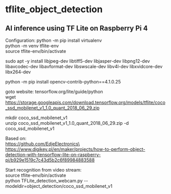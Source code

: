 # tflite_object_detection
## AI inference using TF Lite on Raspberry Pi 4

Configuration:
python -m pip install virtualenv\
python -m venv tflite-env\
source tflite-env/bin/activate

sudo apt -y install libjpeg-dev libtiff5-dev libjasper-dev libpng12-dev libavcodec-dev libavformat-dev libswscale-dev libv4l-dev libxvidcore-dev libx264-dev

python -m pip install opencv-contrib-python==4.1.0.25

goto website: tensorflow.org/lite/guide/python\
wget https://storage.googleapis.com/download.tensorflow.org/models/tflite/coco_ssd_mobilenet_v1_1.0_quant_2018_06_29.zip

mkdir coco_ssd_mobilenet_v1\
unzip coco_ssd_mobilenet_v1_1.0_quant_2018_06_29.zip -d coco_ssd_mobilenet_v1

Based on: \
https://github.com/EdjeElectronics\
https://www.digikey.pl/en/maker/projects/how-to-perform-object-detection-with-tensorflow-lite-on-raspberry-pi/b929e1519c7c43d5b2c6f89984883588

Start recognition from video stream:\
source tflite-env/bin/activate\
python TFLite_detection_webcam.py --modeldir=object_detection/coco_ssd_mobilenet_v1
